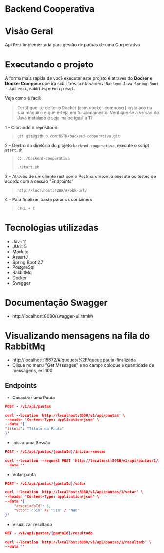 # Backend Cooperativa

# Visão Geral

Api Rest implementada para gestão de pautas de uma Cooperativa

# Executando o projeto

A forma mais rapida de você executar este projeto é através do **Docker** e **Docker Compose** que irá subir três contanainers:
```Backend Java Spring Boot - Api Rest```, ```RabbitMq``` e ```Postgresql```.     

Veja como é facil:

> Certifique-se de ter o Docker (com docker-composer) instalado na sua máquina e que esteja em funcionamento.
> Verifique se a versão do Java instalado é seja maioe igual a 11

1 - Clonando o repositorio:
> ```git git@github.com:BSTK/backend-cooperativa.git```

2 - Dentro do diretório do projeto ```backend-cooperativa```, execute o script ```start.sh```
> ```cd ./backend-cooperativa```
> 
> ```./start.sh```

3 - Através de um cliente rest como Postman/Insomia execute os testes de acordo com a sessão "Endpoints"
> ```http://localhost:4200/#/okk-url/```

4 - Para finalizar, basta parar os containers
> ```CTRL + C```

# Tecnologias utilizadas
- Java 11
- JUnit 5
- Mockito
- AssertJ  
- Spring Boot 2.7
- PostgreSql
- RabbitMq
- Docker
- Swagger

# Documentação Swagger
- http://localhost:8080/swagger-ui.html#/

# Visualizando mensagens na fila do RabbitMq
- http://localhost:15672/#/queues/%2F/queue.pauta-finalizada
- Clique no menu "Get Messages" e no campo coloque a quantidade de mensagens, ex: 100

## Endpoints

- Cadastrar uma Pauta
````json
POST - /v1/api/pautas

curl --location 'http://localhost:8080/v1/api/pautas' \
--header 'Content-Type: application/json' \
--data '{
"titulo": "Titulo da Pauta"
}'
````

- Iniciar uma Sessão
````json
POST - /v1/api/pautas/{pautaId}/iniciar-sessao

curl --location --request POST 'http://localhost:8080/v1/api/pautas/1/iniciar-sessao?tempoDuracao=2' \
--data ''
````

- Votar pauta
````json
POST - /v1/api/pautas/{pautaId}/votar

curl --location 'http://localhost:8080/v1/api/pautas/1/votar' \
--header 'Content-Type: application/json' \
--data '{
    "associadoId": 1,
    "voto": "Sim" // "Sim" / "Não"
}'
````

- Visualizar resultado
````json
GET - /v1/api/pautas/{pautaId}/resultado

curl --location 'http://localhost:8080/v1/api/pautas/1/resultado' \
--data ''
````
